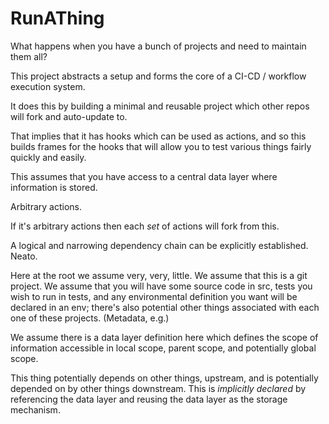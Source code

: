 # RunAThing

What happens when you have a bunch of projects and need to maintain them all?

This project abstracts a setup and forms the core of a CI-CD / workflow execution system.

It does this by building a minimal and reusable project which other repos will fork and auto-update to.

That implies that it has hooks which can be used as actions, and so this builds frames for the hooks that will allow you to test various things fairly quickly and easily.

This assumes that you have access to a central data layer where information is stored.

Arbitrary actions.

If it's arbitrary actions then each *set* of actions will fork from this.

A logical and narrowing dependency chain can be explicitly established. Neato.

Here at the root we assume very, very, little. We assume that this is a git project. We assume that you will have some source code in src, tests you wish to run in tests, and any environmental definition you want will be declared in an env; there's also potential other things associated with each one of these projects. (Metadata, e.g.)

We assume there is a data layer definition here which defines the scope of information accessible in local scope, parent scope, and potentially global scope.

This thing potentially depends on other things, upstream, and is potentially depended on by other things downstream. This is *implicitly declared* by referencing the data layer and reusing the data layer as the storage mechanism.
